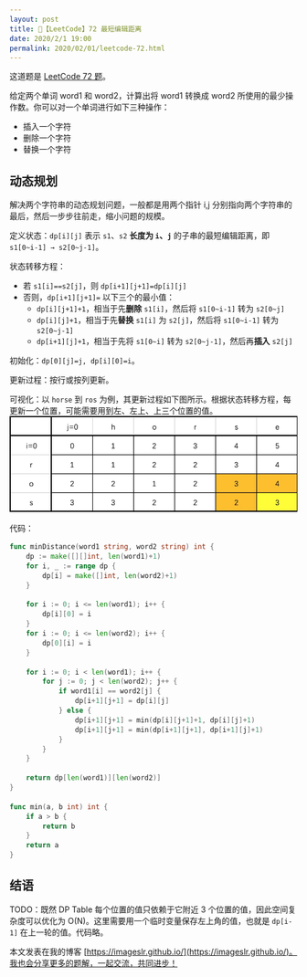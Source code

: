 ```yaml
---
layout: post
title: 📝【LeetCode】72 最短编辑距离
date: 2020/2/1 19:00
permalink: 2020/02/01/leetcode-72.html
---
```


这道题是 [LeetCode 72 题](https://leetcode-cn.com/problems/edit-distance/)。

给定两个单词 word1 和 word2，计算出将 word1 转换成 word2 所使用的最少操作数。你可以对一个单词进行如下三种操作：
* 插入一个字符
* 删除一个字符
* 替换一个字符

## 动态规划
解决两个字符串的动态规划问题，一般都是用两个指针 i,j 分别指向两个字符串的最后，然后一步步往前走，缩小问题的规模。

定义状态：`dp[i][j]` 表示 `s1`、`s2` **长度为 `i`、`j`** 的子串的最短编辑距离，即 `s1[0~i-1] → s2[0~j-1]`。

状态转移方程：
* 若 `s1[i]==s2[j]`，则 `dp[i+1][j+1]=dp[i][j]`
* 否则，`dp[i+1][j+1]=` 以下三个的最小值：
    * `dp[i][j+1]+1`，相当于先**删除** `s1[i]`，然后将 `s1[0~i-1]` 转为 `s2[0~j]`
    * `dp[i][j]+1`，相当于先**替换** `s1[i]` 为 `s2[j]`，然后将 `s1[0~i-1]` 转为 `s2[0~j-1]`
    * `dp[i+1][j]+1`，相当于先将 `s1[0~i]` 转为 `s2[0~j-1]`，然后再**插入** `s2[j]`

初始化：`dp[0][j]=j, dp[i][0]=i`。

更新过程：按行或按列更新。

可视化：以 `horse` 到 `ros` 为例，其更新过程如下图所示。根据状态转移方程，每更新一个位置，可能需要用到左、左上、上三个位置的值。
![-w456](/media/15805580498571.jpg)

代码：
```go
func minDistance(word1 string, word2 string) int {
	dp := make([][]int, len(word1)+1)
	for i, _ := range dp {
		dp[i] = make([]int, len(word2)+1)
	}

	for i := 0; i <= len(word1); i++ {
		dp[i][0] = i
	}
	for i := 0; i <= len(word2); i++ {
		dp[0][i] = i
	}

	for i := 0; i < len(word1); i++ {
		for j := 0; j < len(word2); j++ {
			if word1[i] == word2[j] {
				dp[i+1][j+1] = dp[i][j]
			} else {
				dp[i+1][j+1] = min(dp[i][j+1]+1, dp[i][j]+1)
				dp[i+1][j+1] = min(dp[i+1][j+1], dp[i+1][j]+1)
			}
		}
	}

	return dp[len(word1)][len(word2)]
}

func min(a, b int) int {
	if a > b {
		return b
	}
	return a
}
```

## 结语
TODO：既然 DP Table 每个位置的值只依赖于它附近 3 个位置的值，因此空间复杂度可以优化为 O(N)。这里需要用一个临时变量保存左上角的值，也就是 `dp[i-1]` 在上一轮的值。代码略。

本文发表在我的博客 [https://imageslr.github.io/](https://imageslr.github.io/)。我也会分享更多的题解，一起交流，共同进步！
